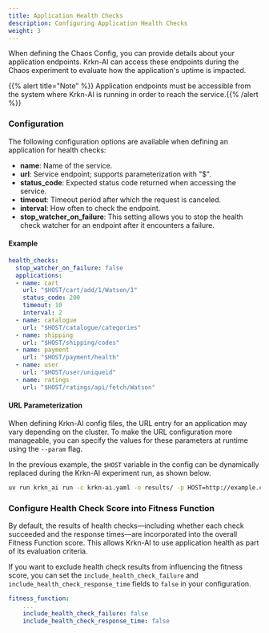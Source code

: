 ```yaml
---
title: Application Health Checks
description: Configuring Application Health Checks
weight: 3
---
```


When defining the Chaos Config, you can provide details about your application endpoints. Krkn-AI can access these endpoints during the Chaos experiment to evaluate how the application's uptime is impacted.

{{% alert title="Note" %}} Application endpoints must be accessible from the system where Krkn-AI is running in order to reach the service.{{% /alert %}}

### Configuration

The following configuration options are available when defining an application for health checks:
- **name**: Name of the service.
- **url**: Service endpoint; supports parameterization with "$<KEY>".
- **status_code**: Expected status code returned when accessing the service.
- **timeout**: Timeout period after which the request is canceled.
- **interval**: How often to check the endpoint.
- **stop_watcher_on_failure**: This setting allows you to stop the health check watcher for an endpoint after it encounters a failure.

#### Example

```yaml
health_checks:
  stop_watcher_on_failure: false
  applications:
  - name: cart
    url: "$HOST/cart/add/1/Watson/1"
    status_code: 200
    timeout: 10
    interval: 2
  - name: catalogue
    url: "$HOST/catalogue/categories"
  - name: shipping
    url: "$HOST/shipping/codes"
  - name: payment
    url: "$HOST/payment/health"
  - name: user
    url: "$HOST/user/uniqueid"
  - name: ratings
    url: "$HOST/ratings/api/fetch/Watson"
```

#### URL Parameterization

When defining Krkn-AI config files, the URL entry for an application may vary depending on the cluster. To make the URL configuration more manageable, you can specify the values for these parameters at runtime using the `--param` flag.

In the previous example, the `$HOST` variable in the config can be dynamically replaced during the Krkn-AI experiment run, as shown below.

```bash
uv run krkn_ai run -c krkn-ai.yaml -o results/ -p HOST=http://example.cluster.url/nginx
```

### Configure Health Check Score into Fitness Function

By default, the results of health checks—including whether each check succeeded and the response times—are incorporated into the overall Fitness Function score. This allows Krkn-AI to use application health as part of its evaluation criteria.

If you want to exclude health check results from influencing the fitness score, you can set the `include_health_check_failure` and `include_health_check_response_time` fields to `false` in your configuration.

```yaml
fitness_function:
    ...
    include_health_check_failure: false
    include_health_check_response_time: false
```
